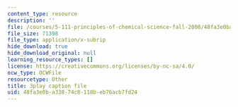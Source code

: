 ```yaml
---
content_type: resource
description: ''
file: /courses/5-111-principles-of-chemical-science-fall-2008/48fa3e0ba33874c8118beb76acb7fd24_7mcSMG0-3FU.srt
file_size: 71398
file_type: application/x-subrip
hide_download: true
hide_download_original: null
learning_resource_types: []
license: https://creativecommons.org/licenses/by-nc-sa/4.0/
ocw_type: OCWFile
resourcetype: Other
title: 3play caption file
uid: 48fa3e0b-a338-74c8-118b-eb76acb7fd24
---
```

